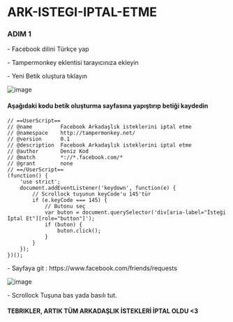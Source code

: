 # ARK-ISTEGI-IPTAL-ETME

### ADIM 1

<p>- Facebook dilini Türkçe yap</p>
<p>- Tampermonkey eklentisi tarayıcınıza ekleyin</p>
<p>- Yeni Betik oluştura tıklayın</p>

![image](https://github.com/DenizKod/ARK-ISTEGI-IPTAL-ETME/assets/168285638/7e1b2696-803e-447a-ae3f-f7844a44d28f)

#### Aşağıdaki kodu betik oluşturma sayfasına yapıştırıp betiği kaydedin

```
// ==UserScript==
// @name         Facebook Arkadaşlık isteklerini iptal etme
// @namespace    http://tampermonkey.net/
// @version      0.1
// @description  Facebook Arkadaşlık isteklerini iptal etme
// @author       Deniz Kod
// @match        *://*.facebook.com/*
// @grant        none
// ==/UserScript==
(function() {
    'use strict';
    document.addEventListener('keydown', function(e) {
        // Scrollock tuşunun keyCode'u 145'tür
        if (e.keyCode === 145) {
            // Butonu seç
            var buton = document.querySelector('div[aria-label="İsteği İptal Et"][role="button"]');
            if (buton) {
                buton.click();
            }
        }
    });
})();
```

<p>- Sayfaya git : https://www.facebook.com/friends/requests </p>

![image](https://github.com/DenizKod/ARK-ISTEGI-IPTAL-ETME/assets/168285638/858ddd23-51d0-4348-9286-91cc2f1feaea)

<p>- Scrollock Tuşuna bas yada basılı tut. </p>

#### TEBRIKLER, ARTIK TÜM ARKADAŞLIK İSTEKLERİ İPTAL OLDU <3
